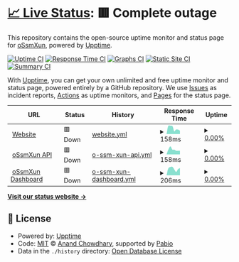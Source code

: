 # [📈 Live Status](https://status.ossmxun.net): <!--live status--> **🟥 Complete outage**

This repository contains the open-source uptime monitor and status page for [oSsmXun](https://status.ossmxun.net), powered by [Upptime](https://github.com/upptime/upptime).

[![Uptime CI](https://github.com/oSsmXun256/status/workflows/Uptime%20CI/badge.svg)](https://github.com/oSsmXun256/status/actions?query=workflow%3A%22Uptime+CI%22)
[![Response Time CI](https://github.com/oSsmXun256/status/workflows/Response%20Time%20CI/badge.svg)](https://github.com/oSsmXun256/status/actions?query=workflow%3A%22Response+Time+CI%22)
[![Graphs CI](https://github.com/oSsmXun256/status/workflows/Graphs%20CI/badge.svg)](https://github.com/oSsmXun256/status/actions?query=workflow%3A%22Graphs+CI%22)
[![Static Site CI](https://github.com/oSsmXun256/status/workflows/Static%20Site%20CI/badge.svg)](https://github.com/oSsmXun256/status/actions?query=workflow%3A%22Static+Site+CI%22)
[![Summary CI](https://github.com/oSsmXun256/status/workflows/Summary%20CI/badge.svg)](https://github.com/oSsmXun256/status/actions?query=workflow%3A%22Summary+CI%22)

With [Upptime](https://upptime.js.org), you can get your own unlimited and free uptime monitor and status page, powered entirely by a GitHub repository. We use [Issues](https://github.com/oSsmXun256/status/issues) as incident reports, [Actions](https://github.com/oSsmXun256/status/actions) as uptime monitors, and [Pages](https://status.ossmxun.net) for the status page.

<!--start: status pages-->
<!-- This summary is generated by Upptime (https://github.com/upptime/upptime) -->
<!-- Do not edit this manually, your changes will be overwritten -->
<!-- prettier-ignore -->
| URL | Status | History | Response Time | Uptime |
| --- | ------ | ------- | ------------- | ------ |
| <img alt="" src="https://icons.duckduckgo.com/ip3/ossmxun.net.ico" height="13"> [Website](https://ossmxun.net) | 🟥 Down | [website.yml](https://github.com/oSsmXun256/status/commits/HEAD/history/website.yml) | <details><summary><img alt="Response time graph" src="./graphs/website/response-time-week.png" height="20"> 158ms</summary><br><a href="https://status.ossmxun.net/history/website"><img alt="Response time 246" src="https://img.shields.io/endpoint?url=https%3A%2F%2Fraw.githubusercontent.com%2FoSsmXun256%2Fstatus%2FHEAD%2Fapi%2Fwebsite%2Fresponse-time.json"></a><br><a href="https://status.ossmxun.net/history/website"><img alt="24-hour response time 74" src="https://img.shields.io/endpoint?url=https%3A%2F%2Fraw.githubusercontent.com%2FoSsmXun256%2Fstatus%2FHEAD%2Fapi%2Fwebsite%2Fresponse-time-day.json"></a><br><a href="https://status.ossmxun.net/history/website"><img alt="7-day response time 158" src="https://img.shields.io/endpoint?url=https%3A%2F%2Fraw.githubusercontent.com%2FoSsmXun256%2Fstatus%2FHEAD%2Fapi%2Fwebsite%2Fresponse-time-week.json"></a><br><a href="https://status.ossmxun.net/history/website"><img alt="30-day response time 246" src="https://img.shields.io/endpoint?url=https%3A%2F%2Fraw.githubusercontent.com%2FoSsmXun256%2Fstatus%2FHEAD%2Fapi%2Fwebsite%2Fresponse-time-month.json"></a><br><a href="https://status.ossmxun.net/history/website"><img alt="1-year response time 246" src="https://img.shields.io/endpoint?url=https%3A%2F%2Fraw.githubusercontent.com%2FoSsmXun256%2Fstatus%2FHEAD%2Fapi%2Fwebsite%2Fresponse-time-year.json"></a></details> | <details><summary><a href="https://status.ossmxun.net/history/website">0.00%</a></summary><a href="https://status.ossmxun.net/history/website"><img alt="All-time uptime 40.46%" src="https://img.shields.io/endpoint?url=https%3A%2F%2Fraw.githubusercontent.com%2FoSsmXun256%2Fstatus%2FHEAD%2Fapi%2Fwebsite%2Fuptime.json"></a><br><a href="https://status.ossmxun.net/history/website"><img alt="24-hour uptime 0.00%" src="https://img.shields.io/endpoint?url=https%3A%2F%2Fraw.githubusercontent.com%2FoSsmXun256%2Fstatus%2FHEAD%2Fapi%2Fwebsite%2Fuptime-day.json"></a><br><a href="https://status.ossmxun.net/history/website"><img alt="7-day uptime 0.00%" src="https://img.shields.io/endpoint?url=https%3A%2F%2Fraw.githubusercontent.com%2FoSsmXun256%2Fstatus%2FHEAD%2Fapi%2Fwebsite%2Fuptime-week.json"></a><br><a href="https://status.ossmxun.net/history/website"><img alt="30-day uptime 40.46%" src="https://img.shields.io/endpoint?url=https%3A%2F%2Fraw.githubusercontent.com%2FoSsmXun256%2Fstatus%2FHEAD%2Fapi%2Fwebsite%2Fuptime-month.json"></a><br><a href="https://status.ossmxun.net/history/website"><img alt="1-year uptime 40.46%" src="https://img.shields.io/endpoint?url=https%3A%2F%2Fraw.githubusercontent.com%2FoSsmXun256%2Fstatus%2FHEAD%2Fapi%2Fwebsite%2Fuptime-year.json"></a></details>
| <img alt="" src="https://icons.duckduckgo.com/ip3/api.ossmxun.net.ico" height="13"> [oSsmXun API](https://api.ossmxun.net/health) | 🟥 Down | [o-ssm-xun-api.yml](https://github.com/oSsmXun256/status/commits/HEAD/history/o-ssm-xun-api.yml) | <details><summary><img alt="Response time graph" src="./graphs/o-ssm-xun-api/response-time-week.png" height="20"> 158ms</summary><br><a href="https://status.ossmxun.net/history/o-ssm-xun-api"><img alt="Response time 246" src="https://img.shields.io/endpoint?url=https%3A%2F%2Fraw.githubusercontent.com%2FoSsmXun256%2Fstatus%2FHEAD%2Fapi%2Fo-ssm-xun-api%2Fresponse-time.json"></a><br><a href="https://status.ossmxun.net/history/o-ssm-xun-api"><img alt="24-hour response time 159" src="https://img.shields.io/endpoint?url=https%3A%2F%2Fraw.githubusercontent.com%2FoSsmXun256%2Fstatus%2FHEAD%2Fapi%2Fo-ssm-xun-api%2Fresponse-time-day.json"></a><br><a href="https://status.ossmxun.net/history/o-ssm-xun-api"><img alt="7-day response time 158" src="https://img.shields.io/endpoint?url=https%3A%2F%2Fraw.githubusercontent.com%2FoSsmXun256%2Fstatus%2FHEAD%2Fapi%2Fo-ssm-xun-api%2Fresponse-time-week.json"></a><br><a href="https://status.ossmxun.net/history/o-ssm-xun-api"><img alt="30-day response time 246" src="https://img.shields.io/endpoint?url=https%3A%2F%2Fraw.githubusercontent.com%2FoSsmXun256%2Fstatus%2FHEAD%2Fapi%2Fo-ssm-xun-api%2Fresponse-time-month.json"></a><br><a href="https://status.ossmxun.net/history/o-ssm-xun-api"><img alt="1-year response time 246" src="https://img.shields.io/endpoint?url=https%3A%2F%2Fraw.githubusercontent.com%2FoSsmXun256%2Fstatus%2FHEAD%2Fapi%2Fo-ssm-xun-api%2Fresponse-time-year.json"></a></details> | <details><summary><a href="https://status.ossmxun.net/history/o-ssm-xun-api">0.00%</a></summary><a href="https://status.ossmxun.net/history/o-ssm-xun-api"><img alt="All-time uptime 34.36%" src="https://img.shields.io/endpoint?url=https%3A%2F%2Fraw.githubusercontent.com%2FoSsmXun256%2Fstatus%2FHEAD%2Fapi%2Fo-ssm-xun-api%2Fuptime.json"></a><br><a href="https://status.ossmxun.net/history/o-ssm-xun-api"><img alt="24-hour uptime 0.00%" src="https://img.shields.io/endpoint?url=https%3A%2F%2Fraw.githubusercontent.com%2FoSsmXun256%2Fstatus%2FHEAD%2Fapi%2Fo-ssm-xun-api%2Fuptime-day.json"></a><br><a href="https://status.ossmxun.net/history/o-ssm-xun-api"><img alt="7-day uptime 0.00%" src="https://img.shields.io/endpoint?url=https%3A%2F%2Fraw.githubusercontent.com%2FoSsmXun256%2Fstatus%2FHEAD%2Fapi%2Fo-ssm-xun-api%2Fuptime-week.json"></a><br><a href="https://status.ossmxun.net/history/o-ssm-xun-api"><img alt="30-day uptime 34.36%" src="https://img.shields.io/endpoint?url=https%3A%2F%2Fraw.githubusercontent.com%2FoSsmXun256%2Fstatus%2FHEAD%2Fapi%2Fo-ssm-xun-api%2Fuptime-month.json"></a><br><a href="https://status.ossmxun.net/history/o-ssm-xun-api"><img alt="1-year uptime 34.36%" src="https://img.shields.io/endpoint?url=https%3A%2F%2Fraw.githubusercontent.com%2FoSsmXun256%2Fstatus%2FHEAD%2Fapi%2Fo-ssm-xun-api%2Fuptime-year.json"></a></details>
| <img alt="" src="https://icons.duckduckgo.com/ip3/dashboard.ossmxun.net.ico" height="13"> [oSsmXun Dashboard](https://dashboard.ossmxun.net) | 🟥 Down | [o-ssm-xun-dashboard.yml](https://github.com/oSsmXun256/status/commits/HEAD/history/o-ssm-xun-dashboard.yml) | <details><summary><img alt="Response time graph" src="./graphs/o-ssm-xun-dashboard/response-time-week.png" height="20"> 206ms</summary><br><a href="https://status.ossmxun.net/history/o-ssm-xun-dashboard"><img alt="Response time 428" src="https://img.shields.io/endpoint?url=https%3A%2F%2Fraw.githubusercontent.com%2FoSsmXun256%2Fstatus%2FHEAD%2Fapi%2Fo-ssm-xun-dashboard%2Fresponse-time.json"></a><br><a href="https://status.ossmxun.net/history/o-ssm-xun-dashboard"><img alt="24-hour response time 131" src="https://img.shields.io/endpoint?url=https%3A%2F%2Fraw.githubusercontent.com%2FoSsmXun256%2Fstatus%2FHEAD%2Fapi%2Fo-ssm-xun-dashboard%2Fresponse-time-day.json"></a><br><a href="https://status.ossmxun.net/history/o-ssm-xun-dashboard"><img alt="7-day response time 206" src="https://img.shields.io/endpoint?url=https%3A%2F%2Fraw.githubusercontent.com%2FoSsmXun256%2Fstatus%2FHEAD%2Fapi%2Fo-ssm-xun-dashboard%2Fresponse-time-week.json"></a><br><a href="https://status.ossmxun.net/history/o-ssm-xun-dashboard"><img alt="30-day response time 428" src="https://img.shields.io/endpoint?url=https%3A%2F%2Fraw.githubusercontent.com%2FoSsmXun256%2Fstatus%2FHEAD%2Fapi%2Fo-ssm-xun-dashboard%2Fresponse-time-month.json"></a><br><a href="https://status.ossmxun.net/history/o-ssm-xun-dashboard"><img alt="1-year response time 428" src="https://img.shields.io/endpoint?url=https%3A%2F%2Fraw.githubusercontent.com%2FoSsmXun256%2Fstatus%2FHEAD%2Fapi%2Fo-ssm-xun-dashboard%2Fresponse-time-year.json"></a></details> | <details><summary><a href="https://status.ossmxun.net/history/o-ssm-xun-dashboard">0.00%</a></summary><a href="https://status.ossmxun.net/history/o-ssm-xun-dashboard"><img alt="All-time uptime 40.46%" src="https://img.shields.io/endpoint?url=https%3A%2F%2Fraw.githubusercontent.com%2FoSsmXun256%2Fstatus%2FHEAD%2Fapi%2Fo-ssm-xun-dashboard%2Fuptime.json"></a><br><a href="https://status.ossmxun.net/history/o-ssm-xun-dashboard"><img alt="24-hour uptime 0.00%" src="https://img.shields.io/endpoint?url=https%3A%2F%2Fraw.githubusercontent.com%2FoSsmXun256%2Fstatus%2FHEAD%2Fapi%2Fo-ssm-xun-dashboard%2Fuptime-day.json"></a><br><a href="https://status.ossmxun.net/history/o-ssm-xun-dashboard"><img alt="7-day uptime 0.00%" src="https://img.shields.io/endpoint?url=https%3A%2F%2Fraw.githubusercontent.com%2FoSsmXun256%2Fstatus%2FHEAD%2Fapi%2Fo-ssm-xun-dashboard%2Fuptime-week.json"></a><br><a href="https://status.ossmxun.net/history/o-ssm-xun-dashboard"><img alt="30-day uptime 40.46%" src="https://img.shields.io/endpoint?url=https%3A%2F%2Fraw.githubusercontent.com%2FoSsmXun256%2Fstatus%2FHEAD%2Fapi%2Fo-ssm-xun-dashboard%2Fuptime-month.json"></a><br><a href="https://status.ossmxun.net/history/o-ssm-xun-dashboard"><img alt="1-year uptime 40.46%" src="https://img.shields.io/endpoint?url=https%3A%2F%2Fraw.githubusercontent.com%2FoSsmXun256%2Fstatus%2FHEAD%2Fapi%2Fo-ssm-xun-dashboard%2Fuptime-year.json"></a></details>

<!--end: status pages-->

[**Visit our status website →**](https://status.ossmxun.net)

## 📄 License

- Powered by: [Upptime](https://github.com/upptime/upptime)
- Code: [MIT](./LICENSE) © [Anand Chowdhary](https://anandchowdhary.com), supported by [Pabio](https://pabio.com)
- Data in the `./history` directory: [Open Database License](https://opendatacommons.org/licenses/odbl/1-0/)
